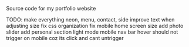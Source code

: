 Source code for my portfolio website

TODO: 
make everything neon, menu, contact, side
improve text when adjusting size
fix css organization
fix mobile home screen size
add photo slider
add personal section
light mode
mobile nav bar
hover should not trigger on mobile coz its click and cant untrigger